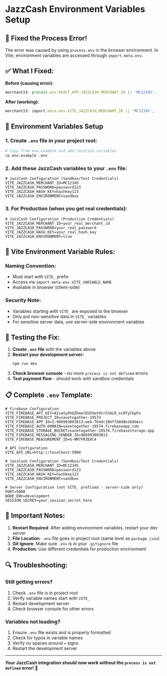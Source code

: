 # JazzCash Environment Variables Setup

## 🔧 **Fixed the Process Error!**

The error was caused by using `process.env` in the browser environment. In Vite, environment variables are accessed through `import.meta.env`.

## ✅ **What I Fixed:**

**Before (causing error):**
```typescript
merchantId: process.env.REACT_APP_JAZZCASH_MERCHANT_ID || 'MC12345',
```

**After (working):**
```typescript
merchantId: import.meta.env.VITE_JAZZCASH_MERCHANT_ID || 'MC12345',
```

## 📝 **Environment Variables Setup**

### **1. Create `.env` file in your project root:**

```bash
# Copy from env.example and add JazzCash variables
cp env.example .env
```

### **2. Add these JazzCash variables to your `.env` file:**

```env
# JazzCash Configuration (Sandbox/Test Credentials)
VITE_JAZZCASH_MERCHANT_ID=MC12345
VITE_JAZZCASH_PASSWORD=password123
VITE_JAZZCASH_HASH_KEY=hashkey123
VITE_JAZZCASH_ENVIRONMENT=sandbox
```

### **3. For Production (when you get real credentials):**

```env
# JazzCash Configuration (Production Credentials)
VITE_JAZZCASH_MERCHANT_ID=your_real_merchant_id
VITE_JAZZCASH_PASSWORD=your_real_password
VITE_JAZZCASH_HASH_KEY=your_real_hash_key
VITE_JAZZCASH_ENVIRONMENT=live
```

## 🔑 **Vite Environment Variable Rules:**

### **Naming Convention:**
- Must start with `VITE_` prefix
- Access via `import.meta.env.VITE_VARIABLE_NAME`
- Available in browser (client-side)

### **Security Note:**
- Variables starting with `VITE_` are exposed to the browser
- Only put non-sensitive data in `VITE_` variables
- For sensitive server data, use server-side environment variables

## 🧪 **Testing the Fix:**

1. **Create `.env` file** with the variables above
2. **Restart your development server:**
   ```bash
   npm run dev
   ```
3. **Check browser console** - no more `process is not defined` errors
4. **Test payment flow** - should work with sandbox credentials

## 📋 **Complete `.env` Template:**

```env
# Firebase Configuration
VITE_FIREBASE_API_KEY=AIzaSyDhQZhmelEU5SeV4trChALR_ei0TyCkpFo
VITE_FIREBASE_PROJECT_ID=savetogather-19574
VITE_FIREBASE_APP_ID=1:986993003813:web:7b4dc10bffb0d8e26ddecc
VITE_FIREBASE_AUTH_DOMAIN=savetogather-19574.firebaseapp.com
VITE_FIREBASE_STORAGE_BUCKET=savetogather-19574.firebasestorage.app
VITE_FIREBASE_MESSAGING_SENDER_ID=986993003813
VITE_FIREBASE_MEASUREMENT_ID=G-WM7FRZ6XC4

# API Configuration
VITE_API_URL=http://localhost:5000

# JazzCash Configuration (Sandbox/Test Credentials)
VITE_JAZZCASH_MERCHANT_ID=MC12345
VITE_JAZZCASH_PASSWORD=password123
VITE_JAZZCASH_HASH_KEY=hashkey123
VITE_JAZZCASH_ENVIRONMENT=sandbox

# Server Configuration (not VITE_ prefixed - server-side only)
PORT=5000
NODE_ENV=development
SESSION_SECRET=your_session_secret_here
```

## 🚨 **Important Notes:**

1. **Restart Required**: After adding environment variables, restart your dev server
2. **File Location**: `.env` file goes in project root (same level as `package.json`)
3. **Git Ignore**: Make sure `.env` is in your `.gitignore` file
4. **Production**: Use different credentials for production environment

## 🔍 **Troubleshooting:**

### **Still getting errors?**
1. Check `.env` file is in project root
2. Verify variable names start with `VITE_`
3. Restart development server
4. Check browser console for other errors

### **Variables not loading?**
1. Ensure `.env` file exists and is properly formatted
2. Check for typos in variable names
3. Verify no spaces around `=` signs
4. Restart the development server

---

**Your JazzCash integration should now work without the `process is not defined` error!** 🎉
